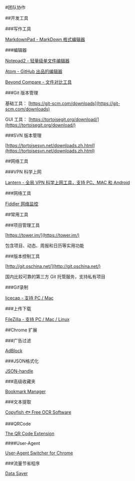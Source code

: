 #团队协作

##开发工具

###写作工具

[MarkdownPad - MarkDown 格式编辑器](http://markdownpad.com/)

###编辑器

[Notepad2 - 轻量级单文件编辑器](http://www.flos-freeware.ch/notepad2.html)

[Atom - GitHub 出品的编辑器](https://atom.io/)

[Beyond Compare - 文件对比工具](http://www.scootersoftware.com/download.php)

###Git 版本管理

基础工具：
[https://git-scm.com/downloads](https://git-scm.com/downloads)

GUI 工具：
[https://tortoisegit.org/download/](https://tortoisegit.org/download/)

###SVN 版本管理

[https://tortoisesvn.net/downloads.zh.html](https://tortoisesvn.net/downloads.zh.html)

##网络工具

###VPN 科学上网

[Lantern - 全局 VPN 科学上网工具，支持 PC、MAC 和 Android](https://www.getlantern.org/)

###网络工具

[Fiddler 网络监控](https://www.telerik.com/download/fiddler)

##常用工具

###项目管理工具

[https://tower.im/](https://tower.im/)

包含项目、动态、周报和日历等实用功能

###版本控制工具

[http://git.oschina.net/](http://git.oschina.net/)

国内比较可靠的第三方 Git 托管服务，支持私有项目

###Gif录制

[licecap - 支持 PC / Mac](http://www.cockos.com/licecap/)

###上传下载

[FileZilla - 支持 PC / Mac / Linux](https://filezilla-project.org/download.php?show_all=1)

##Chrome 扩展

###广告过滤

[AdBlock](https://chrome.google.com/webstore/detail/adblock/gighmmpiobklfepjocnamgkkbiglidom)

###JSON格式化

[JSON-handle](https://chrome.google.com/webstore/detail/json-handle/iahnhfdhidomcpggpaimmmahffihkfnj)

###高级收藏夹

[Bookmark Manager](https://chrome.google.com/webstore/detail/bookmark-manager/gmlllbghnfkpflemihljekbapjopfjik)

###文本提取

[Copyfish 🐟 Free OCR Software](https://chrome.google.com/webstore/detail/copyfish-🐟-free-ocr-soft/eenjdnjldapjajjofmldgmkjaienebbj)

###QRCode

[The QR Code Extension](https://chrome.google.com/webstore/detail/the-qr-code-extension/oijdcdmnjjgnnhgljmhkjlablaejfeeb)

####User-Agent

[User-Agent Switcher for Chrome](https://chrome.google.com/webstore/detail/user-agent-switcher-for-c/djflhoibgkdhkhhcedjiklpkjnoahfmg)

###流量节省程序

[Data Saver](https://chrome.google.com/webstore/detail/data-saver/pfmgfdlgomnbgkofeojodiodmgpgmkac)